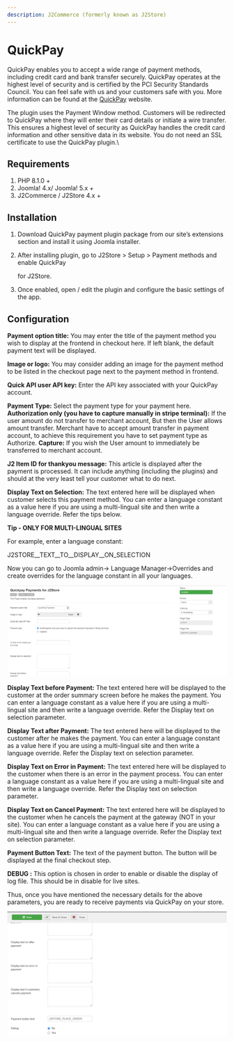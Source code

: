 ```yaml
---
description: J2Commerce (formerly known as J2Store)
---
```


# QuickPay

QuickPay enables you to accept a wide range of payment methods, including credit card and bank transfer securely. QuickPay operates at the highest level of security and is certified by the PCI Security Standards Council. You can feel safe with us and your customers safe with you. More information can be found at the [QuickPay](https://quickpay.net/) website.

The plugin uses the Payment Window method. Customers will be redirected to QuickPay where they will enter their card details or initiate a wire transfer. This ensures a highest level of security as QuickPay handles the credit card information and other sensitive data in its website. You do not need an SSL certificate to use the QuickPay plugin.\\

## Requirements

1. PHP 8.1.0 +
2. Joomla! 4.x/ Joomla! 5.x +
3. J2Commerce / J2Store 4.x +

## Installation <a href="#installation" id="installation"></a>

1. Download QuickPay payment plugin package from our site’s extensions section and install it using Joomla installer.
2.  After installing plugin, go to J2Store > Setup > Payment methods and enable QuickPay

    for J2Store.
3. Once enabled, open / edit the plugin and configure the basic settings of the app.

## Configuration <a href="#configuration" id="configuration"></a>

**Payment option title:** You may enter the title of the payment method you wish to display at the frontend in checkout here. If left blank, the default payment text will be displayed.

**Image or logo:** You may consider adding an image for the payment method to be listed in the checkout page next to the payment method in frontend.

**Quick API user API key:** Enter the API key associated with your QuickPay account.

**Payment Type:** Select the payment type for your payment here. **Authorization only (you have to capture manually in stripe terminal):** If the user amount do not transfer to merchant account, But then the User allows amount transfer. Merchant have to accept amount transfer in payment account, to achieve this requirement you have to set payment type as Authorize. **Capture:** If you wish the User amount to immediately be transferred to merchant account.

**J2 Item ID for thankyou message:** This article is displayed after the payment is processed. It can include anything (including the plugins) and should at the very least tell your customer what to do next.

**Display Text on Selection:** The text entered here will be displayed when customer selects this payment method. You can enter a language constant as a value here if you are using a multi-lingual site and then write a language override. Refer the tips below.

**Tip - ONLY FOR MULTI-LINGUAL SITES**

For example, enter a language constant:

J2STORE\_\_TEXT\_\_TO\_\_DISPLAY\_\_ON\_SELECTION

Now you can go to Joomla admin-> Language Manager->Overrides and create overrides for the language constant in all your languages.

![QuickPay Payment Plugin-Img1](../.gitbook/assets/quickpay-payment-img1.png)

**Display Text before Payment:** The text entered here will be displayed to the customer at the order summary screen before he makes the payment. You can enter a language constant as a value here if you are using a multi-lingual site and then write a language override. Refer the Display text on selection parameter.

**Display Text after Payment:** The text entered here will be displayed to the customer after he makes the payment. You can enter a language constant as a value here if you are using a multi-lingual site and then write a language override. Refer the Display text on selection parameter.

**Display Text on Error in Payment:** The text entered here will be displayed to the customer when there is an error in the payment process. You can enter a language constant as a value here if you are using a multi-lingual site and then write a language override. Refer the Display text on selection parameter.

**Display Text on Cancel Payment:** The text entered here will be displayed to the customer when he cancels the payment at the gateway (NOT in your site). You can enter a language constant as a value here if you are using a multi-lingual site and then write a language override. Refer the Display text on selection parameter.

**Payment Button Text:** The text of the payment button. The button will be displayed at the final checkout step.

**DEBUG :** This option is chosen in order to enable or disable the display of log file. This should be in disable for live sites.

Thus, once you have mentioned the necessary details for the above parameters, you are ready to receive payments via QuickPay on your store.

![QuickPay Payment Plugin-Img2](../.gitbook/assets/quickpay-payment-img2.png)
